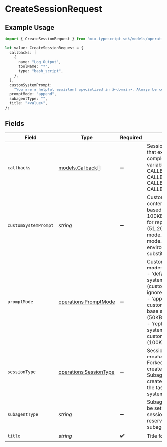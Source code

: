 # CreateSessionRequest

## Example Usage

```typescript
import { CreateSessionRequest } from "mix-typescript-sdk/models/operations";

let value: CreateSessionRequest = {
  callbacks: [
    {
      name: "Log Output",
      toolName: "*",
      type: "bash_script",
    },
  ],
  customSystemPrompt:
    "You are a helpful assistant specialized in $<domain>. Always be concise and accurate.",
  promptMode: "append",
  subagentType: "",
  title: "<value>",
};
```

## Fields

| Field                                                                                                                                                                                                                                                     | Type                                                                                                                                                                                                                                                      | Required                                                                                                                                                                                                                                                  | Description                                                                                                                                                                                                                                               | Example                                                                                                                                                                                                                                                   |
| --------------------------------------------------------------------------------------------------------------------------------------------------------------------------------------------------------------------------------------------------------- | --------------------------------------------------------------------------------------------------------------------------------------------------------------------------------------------------------------------------------------------------------- | --------------------------------------------------------------------------------------------------------------------------------------------------------------------------------------------------------------------------------------------------------- | --------------------------------------------------------------------------------------------------------------------------------------------------------------------------------------------------------------------------------------------------------- | --------------------------------------------------------------------------------------------------------------------------------------------------------------------------------------------------------------------------------------------------------- |
| `callbacks`                                                                                                                                                                                                                                               | [models.Callback](../../models/callback.md)[]                                                                                                                                                                                                             | :heavy_minus_sign:                                                                                                                                                                                                                                        | Session-level callbacks that execute after tool completion. Environment variables available: CALLBACK_TOOL_RESULT, CALLBACK_TOOL_NAME, CALLBACK_TOOL_ID, CALLBACK_SESSION_ID                                                                              |                                                                                                                                                                                                                                                           |
| `customSystemPrompt`                                                                                                                                                                                                                                      | *string*                                                                                                                                                                                                                                                  | :heavy_minus_sign:                                                                                                                                                                                                                                        | Custom system prompt content. Size limits apply based on promptMode: 100KB (102,400 bytes) for replace mode, 50KB (51,200 bytes) for append mode. Ignored in default mode. Supports environment variable substitution with $<variable> syntax.            | You are a helpful assistant specialized in $<domain>. Always be concise and accurate.                                                                                                                                                                     |
| `promptMode`                                                                                                                                                                                                                                              | [operations.PromptMode](../../models/operations/promptmode.md)                                                                                                                                                                                            | :heavy_minus_sign:                                                                                                                                                                                                                                        | Custom prompt handling mode:<br/>- 'default': Use base system prompt only (customSystemPrompt ignored)<br/>- 'append': Append customSystemPrompt to base system prompt (50KB limit)<br/>- 'replace': Replace base system prompt with customSystemPrompt (100KB limit) | append                                                                                                                                                                                                                                                    |
| `sessionType`                                                                                                                                                                                                                                             | [operations.SessionType](../../models/operations/sessiontype.md)                                                                                                                                                                                          | :heavy_minus_sign:                                                                                                                                                                                                                                        | Session type. API can only create 'main' sessions. Forked sessions are created via /fork endpoint. Subagent sessions are created automatically by the task delegation system.                                                                             | main                                                                                                                                                                                                                                                      |
| `subagentType`                                                                                                                                                                                                                                            | *string*                                                                                                                                                                                                                                                  | :heavy_minus_sign:                                                                                                                                                                                                                                        | Subagent type - must not be set for API-created sessions. This field is reserved for programmatic subagent creation.                                                                                                                                      |                                                                                                                                                                                                                                                           |
| `title`                                                                                                                                                                                                                                                   | *string*                                                                                                                                                                                                                                                  | :heavy_check_mark:                                                                                                                                                                                                                                        | Title for the session                                                                                                                                                                                                                                     |                                                                                                                                                                                                                                                           |